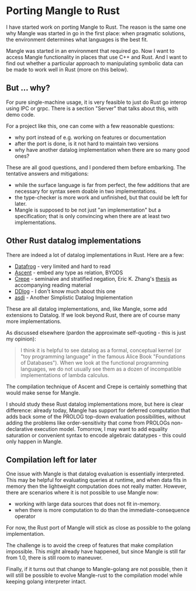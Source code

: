 # Porting Mangle to Rust

I have started work on porting Mangle to Rust. The reason is the same
one why Mangle was started in go in the first place: when pragmatic
solutions, the environment determines what languages is the best fit.

Mangle was started in an environment that required go. Now I want to
access Mangle functionality in places that use C++ and Rust. And
I want to find out whether a particular approach to manipulating
symbolic data can be made to work well in Rust (more on this below).

## But ... why?

For pure single-machine usage, it is very feasible to just do Rust go interop using IPC or grpc.
There is a section "Server" that talks about this, with demo code.

For a project like this, one can come with a few reasonable questions:
- why port instead of e.g. working on features or documentation
- after the port is done, is it not hard to maintain two versions
- why have another datalog implementation when there are so many good ones?

These are all good questions, and I pondered them before embarking.
The tentative answers and mitigations:
- while the surface language is far from perfect, the few additions
that are necessary for syntax seem doable in two implementations.
- the type-checker is more work and unfinished, but that could be left for later.
- Mangle is supposed to be not just "an implementation" but a specification;
that is only convincing when there are at least two implementations.

## Other Rust datalog implementations

There are indeed a lot of datalog implementations in Rust. Here are a few:
- [Datafrog](https://github.com/rust-lang/datafrog) - very limited and hard to read
- [Ascent](https://s-arash.github.io/ascent/) - embed any type as relation, BYODS
- [Crepe](https://github.com/ekzhang/crepe) - seminaive and stratified negation, Eric K. Zhang's [thesis](https://www.ekzhang.com/assets/pdf/Senior_Thesis.pdf) as accompanying reading material
- [DDlog](https://github.com/vmware/differential-datalog) - I don't know much about this one
- [asdi](https://github.com/johnstonskj/rust-asdi) - Another Simplistic Datalog Implementation

These are all datalog implementations, and, like Mangle, some add extensions to Datalog.
If we look beyond Rust, there are of course many more implementations.


As discussed elsewhere (pardon the approximate self-quoting - this is just my opinion): 
> I think it is helpful to see datalog as a formal, conceptual kernel (or "toy programming language" in the famous Alice Book "Foundations of Databases"). When we look at the functional programming languages, we do not usually see them as a dozen of incompatible implementations of lambda calculus.

The compilation technique of Ascent and Crepe is certainly something that would make sense for Mangle.

I should study these Rust datalog implementations more, but here is clear difference:
already today, Mangle has support for deferred computation that adds
back some of the PROLOG top-down evaluation possibilities, without
adding the problems like order-sensitivity that come from
PROLOGs non-declarative execution model. Tomorrow, I may want
to add equality saturation or convenient syntax to encode
algebraic datatypes - this could only happen in Mangle.

## Compilation left for later

One issue with Mangle is that datalog evaluation is essentially interpreted. This may
be helpful for evaluating queries at runtime, and when data fits in memory then the
lightweight computation does not really matter. However, there are scenarios where
it is not possible to use Mangle now:
- working with large data sources that does not fit in-memory.
- when there is more computation to do than the immediate-consequence operator

For now, the Rust port of Mangle will stick as close as possible to the
golang implementation.

The challenge is to avoid the creep of features that make compilation impossible.
This might already have happened, but since Mangle is still far from 1.0, there
is still room to maneuver.

Finally, if it turns out that change to Mangle-golang are not possible, then
it will still be possible to evolve Mangle-rust to the compilation model
while keeping golang interpreter intact.

